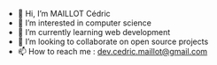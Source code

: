 - 👋 Hi, I’m MAILLOT Cédric
- 👀 I’m interested in computer science
- 🌱 I’m currently learning web development
- 💞️ I’m looking to collaborate on open source projects
- 📫 How to reach me : dev.cedric.maillot@gmail.com

<!---
Cedric-Maillot/Cedric-Maillot is a ✨ special ✨ repository because its `README.md` (this file) appears on your GitHub profile.
You can click the Preview link to take a look at your changes.
--->
